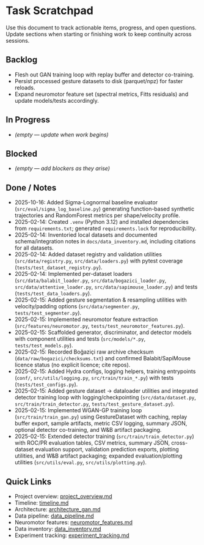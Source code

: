# Task Scratchpad

Use this document to track actionable items, progress, and open questions. Update sections when starting or finishing work to keep continuity across sessions.

## Backlog
- Flesh out GAN training loop with replay buffer and detector co-training.
- Persist processed gesture datasets to disk (parquet/npz) for faster reloads.
- Expand neuromotor feature set (spectral metrics, Fitts residuals) and update models/tests accordingly.

## In Progress
- *(empty — update when work begins)*

## Blocked
- *(empty — add blockers as they arise)*

## Done / Notes
- 2025-10-16: Added Sigma-Lognormal baseline evaluator (`src/eval/sigma_log_baseline.py`) generating function-based synthetic trajectories and RandomForest metrics per shape/velocity profile.
- 2025-02-14: Created `.venv` (Python 3.12) and installed dependencies from `requirements.txt`; generated `requirements.lock` for reproducibility.
- 2025-02-14: Inventoried local datasets and documented schema/integration notes in `docs/data_inventory.md`, including citations for all datasets.
- 2025-02-14: Added dataset registry and validation utilities (`src/data/registry.py`, `src/data/loaders.py`) with pytest coverage (`tests/test_dataset_registry.py`).
- 2025-02-14: Implemented per-dataset loaders (`src/data/balabit_loader.py`, `src/data/bogazici_loader.py`, `src/data/attentive_loader.py`, `src/data/sapimouse_loader.py`) and tests (`tests/test_data_loaders.py`).
- 2025-02-15: Added gesture segmentation & resampling utilities with velocity/padding options (`src/data/segmenter.py`, `tests/test_segmenter.py`).
- 2025-02-15: Implemented neuromotor feature extraction (`src/features/neuromotor.py`, `tests/test_neuromotor_features.py`).
- 2025-02-15: Scaffolded generator, discriminator, and detector models with component utilities and tests (`src/models/*.py`, `tests/test_models.py`).
- 2025-02-15: Recorded Boğaziçi raw archive checksum (`data/raw/bogazici/checksums.txt`) and confirmed Balabit/SapiMouse licence status (no explicit licence; cite repos).
- 2025-02-15: Added Hydra configs, logging helpers, training entrypoints (`conf/`, `src/utils/logging.py`, `src/train/train_*.py`) with tests (`tests/test_configs.py`).
- 2025-02-15: Added gesture dataset -> dataloader utilities and integrated detector training loop with logging/checkpointing (`src/data/dataset.py`, `src/train/train_detector.py`, `tests/test_gesture_dataset.py`).
- 2025-02-15: Implemented WGAN-GP training loop (`src/train/train_gan.py`) using GestureDataset with caching, replay buffer export, sample artifacts, metric CSV logging, summary JSON, optional detector co-training, and W&B artifact packaging.
- 2025-02-15: Extended detector training (`src/train/train_detector.py`) with ROC/PR evaluation tables, CSV metrics, summary JSON, cross-dataset evaluation support, validation prediction exports, plotting utilities, and W&B artifact packaging; expanded evaluation/plotting utilities (`src/utils/eval.py`, `src/utils/plotting.py`).

## Quick Links
- Project overview: [project_overview.md](project_overview.md)
- Timeline: [timeline.md](timeline.md)
- Architecture: [architecture_gan.md](architecture_gan.md)
- Data pipeline: [data_pipeline.md](data_pipeline.md)
- Neuromotor features: [neuromotor_features.md](neuromotor_features.md)
- Data inventory: [data_inventory.md](data_inventory.md)
- Experiment tracking: [experiment_tracking.md](experiment_tracking.md)
